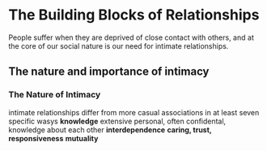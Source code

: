 # The Building Blocks of Relationships
People suffer when they are deprived of close contact with others, and at the core of our social nature is our need for intimate relationships.
## The nature and importance of intimacy
### The Nature of Intimacy
intimate relationships differ from more casual associations in at least seven specific wasys
**knowledge**
extensive personal, often confidental, knowledge about each other
**interdependence**
**caring, trust, responsiveness**
**mutuality**
